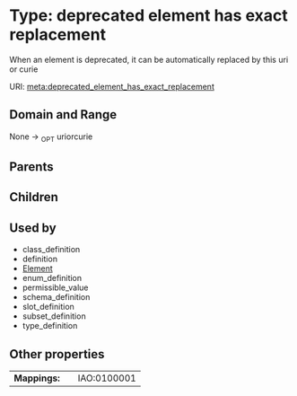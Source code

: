 
# Type: deprecated element has exact replacement


When an element is deprecated, it can be automatically replaced by this uri or curie

URI: [meta:deprecated_element_has_exact_replacement](https://w3id.org/biolink/biolinkml/meta/deprecated_element_has_exact_replacement)


## Domain and Range

None ->  <sub>OPT</sub> uriorcurie

## Parents


## Children


## Used by

 * class_definition
 * definition
 * [Element](Element.md)
 * enum_definition
 * permissible_value
 * schema_definition
 * slot_definition
 * subset_definition
 * type_definition

## Other properties

|  |  |  |
| --- | --- | --- |
| **Mappings:** | | IAO:0100001 |

